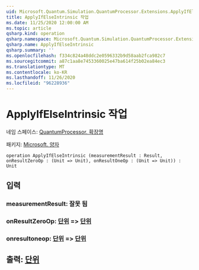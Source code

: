 ```yaml
---
uid: Microsoft.Quantum.Simulation.QuantumProcessor.Extensions.ApplyIfElseIntrinsic
title: ApplyIfElseIntrinsic 작업
ms.date: 11/25/2020 12:00:00 AM
ms.topic: article
qsharp.kind: operation
qsharp.namespace: Microsoft.Quantum.Simulation.QuantumProcessor.Extensions
qsharp.name: ApplyIfElseIntrinsic
qsharp.summary: ''
ms.openlocfilehash: f334c824a48ddc2e0596332b9d58aab2fca982c7
ms.sourcegitcommit: a87c1aa8e7453360025e47ba614f25b02ea84ec3
ms.translationtype: MT
ms.contentlocale: ko-KR
ms.lasthandoff: 11/26/2020
ms.locfileid: "96228936"
---
```

# <a name="applyifelseintrinsic-operation"></a>ApplyIfElseIntrinsic 작업

네임 스페이스: [QuantumProcessor. 확장명](xref:Microsoft.Quantum.Simulation.QuantumProcessor.Extensions)

패키지: [Microsoft. 양자](https://nuget.org/packages/Microsoft.Quantum.QSharp.Core)




```qsharp
operation ApplyIfElseIntrinsic (measurementResult : Result, onResultZeroOp : (Unit => Unit), onResultOneOp : (Unit => Unit)) : Unit
```


## <a name="input"></a>입력

### <a name="measurementresult--__invalidresult__"></a>measurementResult: __잘못 <Result> 됨__




### <a name="onresultzeroop--unit--unit"></a>onResultZeroOp: [단위](xref:microsoft.quantum.lang-ref.unit) => [단위](xref:microsoft.quantum.lang-ref.unit) 




### <a name="onresultoneop--unit--unit"></a>onresultoneop: [단위](xref:microsoft.quantum.lang-ref.unit) => [단위](xref:microsoft.quantum.lang-ref.unit) 





## <a name="output--unit"></a>출력: [단위](xref:microsoft.quantum.lang-ref.unit)

